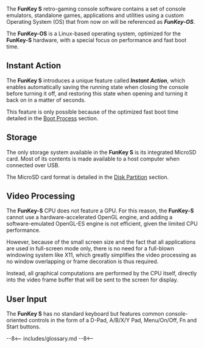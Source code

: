 The **FunKey S** retro-gaming console software contains a set of
console emulators, standalone games, applications and utilities using
a custom Operating System (OS) that from now on will be referenced as
**_FunKey-OS_**.

The **FunKey-OS** is a Linux-based operating system, optimized for the
**FunKey-S** hardware, with a special focus on performance and fast
boot time.

## Instant Action

The **FunKey S** introduces a unique feature called **_Instant
Action_**, which enables automatically saving the running state when
closing the console before turning it off, and restoring this state
when opening and turning it back on in a matter of seconds.

This feature is only possible because of the optimized fast boot time
detailed in the [Boot Process][1] section.

## Storage

The only storage system available in the **FunKey S** is its
integrated MicroSD card. Most of its contents is made available to a
host computer when connected over USB.

The MicroSD card format is detailed in the [Disk Partition][2]
section.

## Video Processing

The **FunKey-S** CPU does not feature a GPU. For this reason, the
**FunKey-S** cannot use a hardware-accelerated OpenGL engine, and
adding a software-emulated OpenGL-ES engine is not efficient, given
the limited CPU performance.

However, because of the small screen size and the fact that all
applications are used in full-screen mode only, there is no need for a
full-blown windowing system like X11, which greatly simplifies the
video processing as no window overlapping or frame decoration is thus
required.

Instead, all graphical computations are performed by the CPU itself,
directly into the video frame buffer that will be sent to the screen
for display.

## User Input

The **FunKey S** has no standard keyboard but features common
console-oriented controls in the form of a D-Pad, A/B/X/Y Pad,
Menu/On/Off, Fn and Start buttons.

[1]: boot_process/index.md
[2]: sd_card_layout/partition_map.md

--8<--
includes/glossary.md
--8<--
